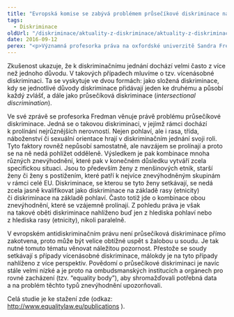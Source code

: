```yaml
---
title: "Evropská komise se zabývá problémem průsečíkové diskriminace na základě pohlaví"
tags:
  - Diskriminace
oldUrl: "/diskriminace/aktuality-z-diskriminace/aktuality-z-diskriminace-2016/evropska-komise-se-zabyva-problemem-prusecikove-diskriminace-na-zaklade-pohlavi/"
date: 2016-09-12
perex: "<p>Významná profesorka práva na oxfordské univerzitě Sandra Fredman, k jejíž specializaci patří antidiskriminační právo, zpracovala publikaci s názvem Intersectional discrimination in EU gender equality and non-discrimination law.</p>"
---
```


<!-- imported from the old website -->

<p>Zkušenost ukazuje, že k diskriminačnímu jednání dochází velmi často z více než jednoho důvodu. V takových případech mluvíme o tzv. vícenásobné diskriminaci. Ta se vyskytuje ve dvou formách: jako složená diskriminace, kdy se jednotlivé důvody diskriminace přidávají jeden ke druhému a působí každý zvlášť, a dále jako průsečíková diskriminace (<i>intersectional <a name="_GoBack"></a>discrimination</i>).</p> <p>Ve své zprávě se profesorka Fredman věnuje právě problému průsečíkové diskriminace. Jedná se o takovou diskriminaci, v jejímž rámci dochází k prolínání nejrůznějších nerovností. Nejen pohlaví, ale i rasa, třída, náboženství či sexuální orientace hrají v diskriminačním jednání svoji roli. Tyto faktory rovněž nepůsobí samostatně, ale navzájem se prolínají a proto se na ně nedá pohlížet odděleně. Výsledkem je pak kombinace mnoha různých znevýhodnění, které pak v konečném důsledku vytváří zcela specifickou situaci. Jsou to především ženy z menšinových etnik, starší ženy či ženy s postižením, které patří k nejvíce znevýhodněným skupinám v rámci celé EU. Diskriminace, se kterou se tyto ženy setkávají, se nedá zcela jasně kvalifikovat jako diskriminace na základě rasy (etnicity) či diskriminace na základě pohlaví. Často totiž jde o kombinace obou znevýhodnění, které se vzájemně prolínají. Z pohledu práva je však na takové oběti diskriminace nahlíženo buď jen z hlediska pohlaví nebo z hlediska rasy (etnicity), nikoli paralelně. </p> <p>V evropském antidiskriminačním právu není průsečíková diskriminace přímo zakotvena, proto může být velice obtížné uspět s žalobou u soudu. Je tak nutné tomuto tématu věnovat náležitou pozornost. Přestože se soudy setkávají s případy vícenásobné diskriminace, málokdy je na tyto případy nahlíženo z více perspektiv. Povědomí o průsečíkové diskriminaci je navíc stále velmi nízké a je proto na ombudsmanských institucích a orgánech pro rovné zacházení (tzv. “equality body”), aby shromažďovali potřebná data a na problém těchto typů znevýhodnění upozorňovali.</p> Celá studie je ke stažení zde (odkaz: <a title="Otevření do nového okna" href="http://www.equalitylaw.eu/publications" target="_blank">http://www.equalitylaw.eu/publications</a> <img alt="" src="https://www.ochrance.cz/typo3/ext/od_linkdesc/icons/external.gif" class="od_linkdesc_icon_external" />).
